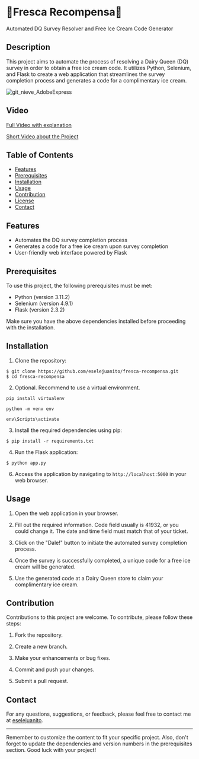 # 🍦Fresca Recompensa🍦

Automated DQ Survey Resolver and Free Ice Cream Code Generator

## Description

This project aims to automate the process of resolving a Dairy Queen (DQ) survey in order to obtain a free ice cream code. It utilizes Python, Selenium, and Flask to create a web application that streamlines the survey completion process and generates a code for a complimentary ice cream.

![git_nieve_AdobeExpress](https://github.com/eselejuanito/fresca-recompensa/assets/10732249/0abf8a46-75ff-47ef-9828-dd99259eed59)


## Video
[Full Video with explanation](https://youtu.be/pq5JZ5I7wEE)

[Short Video about the Project](https://youtube.com/shorts/X0r9R863r9M)

## Table of Contents

- [Features](#features)
- [Prerequisites](#prerequisites)
- [Installation](#installation)
- [Usage](#usage)
- [Contribution](#contribution)
- [License](#license)
- [Contact](#contact)

## Features

- Automates the DQ survey completion process
- Generates a code for a free ice cream upon survey completion
- User-friendly web interface powered by Flask

## Prerequisites

To use this project, the following prerequisites must be met:

- Python (version 3.11.2)
- Selenium (version 4.9.1)
- Flask (version 2.3.2)

Make sure you have the above dependencies installed before proceeding with the installation.

## Installation

1. Clone the repository:

```
$ git clone https://github.com/eselejuanito/fresca-recompensa.git
$ cd fresca-recompensa
```

2. Optional. Recommend to use a virtual environment.
```
pip install virtualenv

python -m venv env

env\Scripts\activate
```

3. Install the required dependencies using pip:

```
$ pip install -r requirements.txt
```

4. Run the Flask application:

```
$ python app.py
```

6. Access the application by navigating to `http://localhost:5000` in your web browser.

## Usage

1. Open the web application in your browser.

2. Fill out the required information. Code field usually is 41932, or you could change it. The date and time field must match that of your ticket. 

3. Click on the "Dale!" button to initiate the automated survey completion process.

4. Once the survey is successfully completed, a unique code for a free ice cream will be generated.

5. Use the generated code at a Dairy Queen store to claim your complimentary ice cream.

## Contribution

Contributions to this project are welcome. To contribute, please follow these steps:

1. Fork the repository.

2. Create a new branch.

3. Make your enhancements or bug fixes.

4. Commit and push your changes.

5. Submit a pull request.

## Contact

For any questions, suggestions, or feedback, please feel free to contact me at [eselejuanito](https://linktr.ee/eselejuanito).

---
Remember to customize the content to fit your specific project. Also, don't forget to update the dependencies and version numbers in the prerequisites section. Good luck with your project!